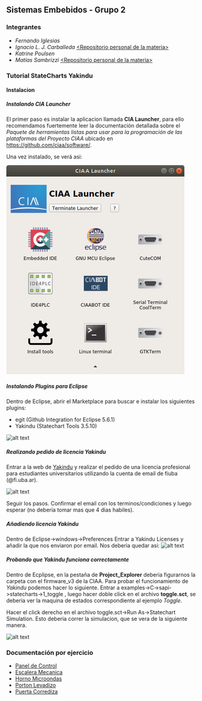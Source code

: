 ## Sistemas Embebidos - Grupo 2

### Integrantes

 - *Fernando Iglesias*
 - *Ignacio L. J. Carballeda* [\<Repositorio personal de la materia\>](https://github.com/nachocarballeda/embebidos_fiuba)
 - *Katrine Poulsen*
 - *Matías Sambrizzi* [\<Repositorio personal de la materia\>](https://github.com/matiassambrizzi/embebidos_sambrizzi)

### Tutorial StateCharts Yakindu

#### Instalacion

##### Instalando CIA Launcher

El primer paso es instalar la aplicacion llamada **CIA Launcher**, para ello recomendamos fuertemente leer la documentación detallada sobre el _Paquete de herramientas listas para usar para la programación de las plataformas del Proyecto CIAA_ ubicado en https://github.com/ciaa/software/.

Una vez instalado, se verá asi:

![alt text](https://github.com/ciaa/software/blob/master/applauncher/docs/launcher-linux.png)

##### Instalando Plugins para Eclipse

Dentro de Eclipse, abrir el Marketplace para buscar e instalar los siguientes plugins:

 - egit (Github Integration for Eclipse 5.6.1)
 - Yakindu (Statechart Tools 3.5.10)
 
![alt text](https://user-images.githubusercontent.com/9441622/81479259-9242f500-91f8-11ea-9956-31f5540f0ec8.png) 

##### Realizando pedido de licencia Yakindu

Entrar a la web de [Yakindu](https://www.itemis.com/en/yakindu/state-machine/licenses) y realizar el pedido de una licencia profesional para estudiantes universitarios utilizando la cuenta de email de fiuba (@fi.uba.ar).

![alt text](https://user-images.githubusercontent.com/9441622/81479258-90793180-91f8-11ea-9daa-58f640441147.png)

Seguir los pasos. Confirmar el email con los terminos/condiciones y luego esperar (no deberia tomar mas que 4 dias habiles).

##### Añadiendo licencia Yakindu

Dentro de Eclipse->windows->Preferences Entrar a Yakindu Licenses y añadir la que nos enviaron por email.
Nos deberia quedar asi:
![alt text](https://user-images.githubusercontent.com/9441622/81479429-72f89780-91f9-11ea-861d-5faf60e0cc63.png)

##### Probando que Yakindu funciona correctamente

Dentro de Ecplipse, en la pestaña de **Project_Explorer** deberia figurarnos la carpeta con el firmware_v3 de la CIAA. Para probar el funcionamiento de _Yakindu_ podemos hacer lo siguiente. Entrar a examples->C->sapi->statecharts->1_toggle , luego hacer doble click en el archivo **toggle.sct**, se deberia ver la maquina de estados correspondiente al ejemplo _Toggle_.

Hacer el click derecho en el archivo toggle.sct->Run As->Statechart Simulation. Esto deberia correr la simulacion, que se vera de la siguiente manera.

![alt text](https://user-images.githubusercontent.com/9441622/81479641-c3bcc000-91fa-11ea-9150-03767ebbc243.png)


### Documentación por ejercicio
 - [Panel de Control](https://github.com/mollykei/SE_G2/tree/master/TP1/control_panel)
 - [Escalera Mecanica](https://github.com/mollykei/SE_G2/blob/master/TP1/escalera_mecanica/documentacion_escalera_mecanica.md)
  - [Horno Microondas](https://github.com/mollykei/SE_G2/blob/master/TP1/horno_micoondas/documentacion.md)
  - [Porton Levadizo](https://github.com/mollykei/SE_G2/blob/master/TP1/porton_levadizo/documentacion.md)
  - [Puerta Corrediza](https://github.com/mollykei/SE_G2/blob/master/TP1/puerta_corrediza/documentacion.md)
